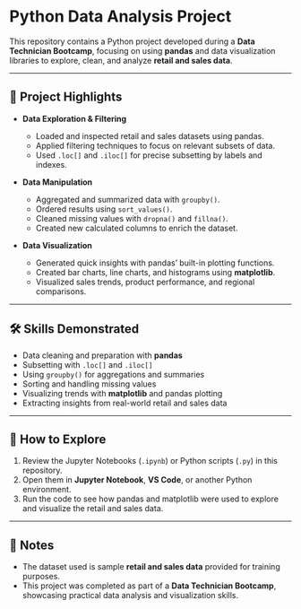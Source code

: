 # Python Data Analysis Project  

This repository contains a Python project developed during a **Data Technician Bootcamp**, focusing on using **pandas** and data visualization libraries to explore, clean, and analyze **retail and sales data**.  

---

## 🎯 Project Highlights  

- **Data Exploration & Filtering**  
  - Loaded and inspected retail and sales datasets using pandas.  
  - Applied filtering techniques to focus on relevant subsets of data.  
  - Used `.loc[]` and `.iloc[]` for precise subsetting by labels and indexes.  

- **Data Manipulation**  
  - Aggregated and summarized data with `groupby()`.  
  - Ordered results using `sort_values()`.  
  - Cleaned missing values with `dropna()` and `fillna()`.  
  - Created new calculated columns to enrich the dataset.  

- **Data Visualization**  
  - Generated quick insights with pandas’ built-in plotting functions.  
  - Created bar charts, line charts, and histograms using **matplotlib**.  
  - Visualized sales trends, product performance, and regional comparisons.  

---

## 🛠️ Skills Demonstrated  

- Data cleaning and preparation with **pandas**  
- Subsetting with `.loc[]` and `.iloc[]`  
- Using `groupby()` for aggregations and summaries  
- Sorting and handling missing values  
- Visualizing trends with **matplotlib** and pandas plotting  
- Extracting insights from real-world retail and sales data  

---

## 🚀 How to Explore  

1. Review the Jupyter Notebooks (`.ipynb`) or Python scripts (`.py`) in this repository.  
2. Open them in **Jupyter Notebook**, **VS Code**, or another Python environment.  
3. Run the code to see how pandas and matplotlib were used to explore and visualize the retail and sales data.  

---

## 📌 Notes  

- The dataset used is sample **retail and sales data** provided for training purposes.  
- This project was completed as part of a **Data Technician Bootcamp**, showcasing practical data analysis and visualization skills.  
